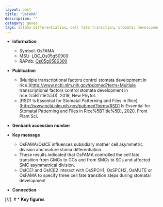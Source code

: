```yaml
---
layout: post
title: "OsFAMA"
description: ""
category: genes
tags: [stoma differentiation, cell fate transition, stomatal development]
---
```


* **Information**  
    + Symbol: OsFAMA  
    + MSU: [LOC_Os05g50900](http://rice.plantbiology.msu.edu/cgi-bin/ORF_infopage.cgi?orf=LOC_Os05g50900)  
    + RAPdb: [Os05g0586300](http://rapdb.dna.affrc.go.jp/viewer/gbrowse_details/irgsp1?name=Os05g0586300)  

* **Publication**  
    + [Multiple transcriptional factors control stomata development in rice.](http://www.ncbi.nlm.nih.gov/pubmed?term=Multiple transcriptional factors control stomata development in rice.%5BTitle%5D), 2019, New Phytol.
    + [RSD1 Is Essential for Stomatal Patterning and Files in Rice](http://www.ncbi.nlm.nih.gov/pubmed?term=RSD1 Is Essential for Stomatal Patterning and Files in Rice%5BTitle%5D), 2020, Front Plant Sci.

* **Genbank accession number**  

* **Key message**  
    + OsFAMA/OsICE influences subsidiary mother cell asymmetric division and mature stoma differentiation.
    + These results indicated that OsFAMA controlled the cell fate transition from GMCs to GCs and from SMCs to SCs and affected SMC asymmetrical division.
    + OsICE1 and OsICE2 interact with OsSPCH1, OsSPCH2, OsMUTE or OsFAMA to specify three cell fate transition steps during stomatal development

* **Connection**  

[//]: # * **Key figures**  


